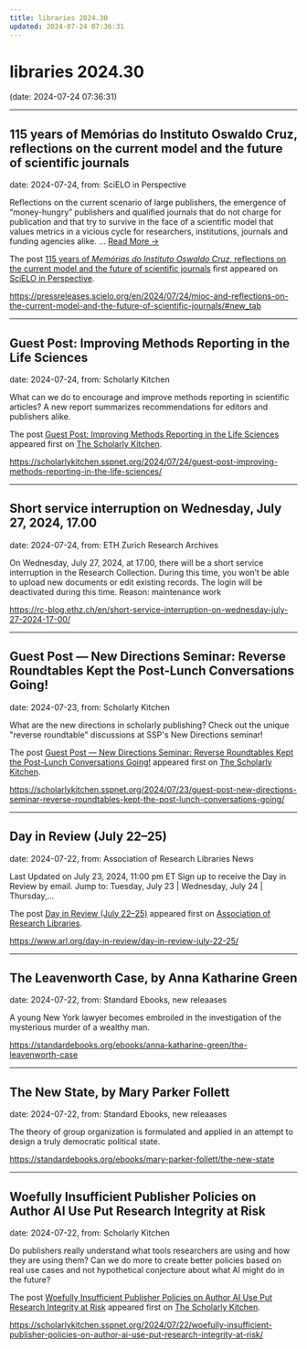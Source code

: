```yaml
---
title: libraries 2024.30
updated: 2024-07-24 07:36:31
---
```


# libraries 2024.30

(date: 2024-07-24 07:36:31)

---

## 115 years of Memórias do Instituto Oswaldo Cruz, reflections on the current model and the future of scientific journals

date: 2024-07-24, from: SciELO in Perspective

<p>Reflections on the current scenario of large publishers, the emergence of “money-hungry” publishers and qualified journals that do not charge for publication and that try to survive in the face of a scientific model that values metrics in a vicious cycle for researchers, institutions, journals and funding agencies alike. <span class="ellipsis">&#8230;</span> <span class="more-link-wrap"><a href="https://pressreleases.scielo.org/en/2024/07/24/mioc-and-reflections-on-the-current-model-and-the-future-of-scientific-journals/#new_tab" class="more-link"><span>Read More &#8594;</span></a></span></p>
<p>The post <a href="https://pressreleases.scielo.org/en/2024/07/24/mioc-and-reflections-on-the-current-model-and-the-future-of-scientific-journals/#new_tab">115 years of <em>Memórias do Instituto Oswaldo Cruz</em>, reflections on the current model and the future of scientific journals</a> first appeared on <a href="https://blog.scielo.org/en">SciELO in Perspective</a>.</p> 

<https://pressreleases.scielo.org/en/2024/07/24/mioc-and-reflections-on-the-current-model-and-the-future-of-scientific-journals/#new_tab>

---

## Guest Post: Improving Methods Reporting in the Life Sciences

date: 2024-07-24, from: Scholarly Kitchen

<p>What can we do to encourage and improve methods reporting in scientific articles? A new report summarizes recommendations for editors and publishers alike.</p>
<p>The post <a href="https://scholarlykitchen.sspnet.org/2024/07/24/guest-post-improving-methods-reporting-in-the-life-sciences/">Guest Post: Improving Methods Reporting in the Life Sciences</a> appeared first on <a href="https://scholarlykitchen.sspnet.org">The Scholarly Kitchen</a>.</p>
 

<https://scholarlykitchen.sspnet.org/2024/07/24/guest-post-improving-methods-reporting-in-the-life-sciences/>

---

## Short service interruption on Wednesday, July 27, 2024, 17.00

date: 2024-07-24, from: ETH Zurich Research Archives

On Wednesday, July 27, 2024, at 17.00, there will be a short service interruption in the Research Collection. During this time, you won’t be able to upload new documents or edit existing records. The login will be deactivated during this time. Reason: maintenance work<img src="https://analytics.library.ethz.ch/piwik.php?idsite=1&amp;rec=1&amp;url=https%3A%2F%2Frc-blog.ethz.ch%2Fen%2Fshort-service-interruption-on-wednesday-july-27-2024-17-00%2F&amp;action_name=Short+service+interruption+on+Wednesday%2C+July+27%2C+2024%2C+17.00&amp;urlref=https%3A%2F%2Frc-blog.ethz.ch%2Fen%2Ffeed%2F" style="border:0;width:0;height:0" width="0" height="0" alt="" /> 

<https://rc-blog.ethz.ch/en/short-service-interruption-on-wednesday-july-27-2024-17-00/>

---

## Guest Post — New Directions Seminar: Reverse Roundtables Kept the Post-Lunch Conversations Going!

date: 2024-07-23, from: Scholarly Kitchen

<p>What are the new directions in scholarly publishing? Check out the unique "reverse roundtable" discussions at SSP's New Directions seminar!</p>
<p>The post <a href="https://scholarlykitchen.sspnet.org/2024/07/23/guest-post-new-directions-seminar-reverse-roundtables-kept-the-post-lunch-conversations-going/">Guest Post &#8212; New Directions Seminar: Reverse Roundtables Kept the Post-Lunch Conversations Going!</a> appeared first on <a href="https://scholarlykitchen.sspnet.org">The Scholarly Kitchen</a>.</p>
 

<https://scholarlykitchen.sspnet.org/2024/07/23/guest-post-new-directions-seminar-reverse-roundtables-kept-the-post-lunch-conversations-going/>

---

## Day in Review (July 22–25)

date: 2024-07-22, from: Association of Research Libraries News

<p>Last Updated on July 23, 2024, 11:00 pm ET Sign up to receive the Day in Review by email. Jump to: Tuesday, July 23 &#124; Wednesday, July 24 &#124; Thursday,...</p>
<p>The post <a href="https://www.arl.org/day-in-review/day-in-review-july-22-25/">Day in Review (July 22–25)</a> appeared first on <a href="https://www.arl.org">Association of Research Libraries</a>.</p>
 

<https://www.arl.org/day-in-review/day-in-review-july-22-25/>

---

## The Leavenworth Case, by Anna Katharine Green

date: 2024-07-22, from: Standard Ebooks, new releaases

A young New York lawyer becomes embroiled in the investigation of the mysterious murder of a wealthy man. 

<https://standardebooks.org/ebooks/anna-katharine-green/the-leavenworth-case>

---

## The New State, by Mary Parker Follett

date: 2024-07-22, from: Standard Ebooks, new releaases

The theory of group organization is formulated and applied in an attempt to design a truly democratic political state. 

<https://standardebooks.org/ebooks/mary-parker-follett/the-new-state>

---

## Woefully Insufficient Publisher Policies on Author AI Use Put Research Integrity at Risk

date: 2024-07-22, from: Scholarly Kitchen

<p>Do publishers really understand what tools researchers are using and how they are using them? Can we do more to create better policies based on real use cases and not hypothetical conjecture about what AI might do in the future?</p>
<p>The post <a href="https://scholarlykitchen.sspnet.org/2024/07/22/woefully-insufficient-publisher-policies-on-author-ai-use-put-research-integrity-at-risk/">Woefully Insufficient Publisher Policies on Author AI Use Put Research Integrity at Risk</a> appeared first on <a href="https://scholarlykitchen.sspnet.org">The Scholarly Kitchen</a>.</p>
 

<https://scholarlykitchen.sspnet.org/2024/07/22/woefully-insufficient-publisher-policies-on-author-ai-use-put-research-integrity-at-risk/>

